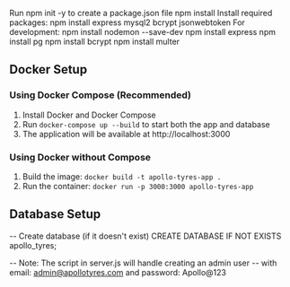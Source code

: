 Run npm init -y to create a package.json file
npm install
Install required packages: npm install express mysql2 bcrypt jsonwebtoken
For development: npm install nodemon --save-dev
npm install express
npm install pg
npm install bcrypt
npm install multer

## Docker Setup

### Using Docker Compose (Recommended)
1. Install Docker and Docker Compose
2. Run `docker-compose up --build` to start both the app and database
3. The application will be available at http://localhost:3000

### Using Docker without Compose
1. Build the image: `docker build -t apollo-tyres-app .`
2. Run the container: `docker run -p 3000:3000 apollo-tyres-app`

## Database Setup

-- Create database (if it doesn't exist)
CREATE DATABASE IF NOT EXISTS apollo_tyres;


-- Note: The script in server.js will handle creating an admin user
-- with email: admin@apollotyres.com and password: Apollo@123


